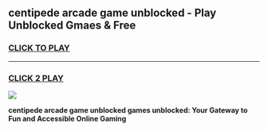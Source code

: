 
## centipede arcade game unblocked - Play Unblocked Gmaes & Free
<h3>
<a href="https://news.freeplayer.one?title=centipede_arcade_game_unblocked&ref=23F">CLICK TO PLAY</a></h3>
<hr>

<h3>
<a href="https://news.freeplayer.one?title=centipede_arcade_game_unblocked&ref=23F">CLICK 2 PLAY</a>
  
</h3>

<a href="https://news.freeplayer.one?title=centipede_arcade_game_unblocked&ref=23F/"><img src="https://clearcache.store/games.png"></a>


**centipede arcade game unblocked games unblocked: Your Gateway to Fun and Accessible Online Gaming**
